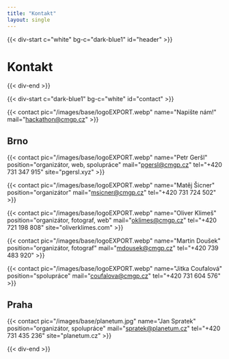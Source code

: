 ```yaml
---
title: "Kontakt"
layout: single
---
```


{{< div-start c="white" bg-c="dark-blue1" id="header" >}}

# Kontakt

{{< div-end >}}

{{< div-start c="dark-blue1" bg-c="white" id="contact" >}}

{{< contact pic="/images/base/logoEXPORT.webp" name="Napište nám!" mail="hackathon@cmgp.cz" >}}

## Brno

{{< contact pic="/images/base/logoEXPORT.webp" name="Petr Geršl" position="organizátor, web, spolupráce" mail="pgersl@cmgp.cz" tel="+420 731 347 915" site="pgersl.xyz" >}}

{{< contact pic="/images/base/logoEXPORT.webp" name="Matěj Šicner" position="organizátor" mail="msicner@cmgp.cz" tel="+420 731 724 502" >}}

{{< contact pic="/images/base/logoEXPORT.webp" name="Oliver Klimeš" position="organizátor, fotograf, web" mail="oklimes@cmgp.cz" tel="+420 721 198 808" site="oliverklimes.com" >}}

{{< contact pic="/images/base/logoEXPORT.webp" name="Martin Doušek" position="organizátor, fotograf" mail="mdousek@cmgp.cz" tel="+420 739 483 920" >}}

{{< contact pic="/images/base/logoEXPORT.webp" name="Jitka Coufalová" position="spolupráce" mail="coufalova@cmgp.cz" tel="+420 731 604 576" >}}

## Praha

{{< contact pic="/images/base/planetum.jpg" name="Jan Spratek" position="organizátor, spolupráce" mail="spratek@planetum.cz" tel="+420 731 435 236" site="planetum.cz" >}}

{{< div-end >}}
